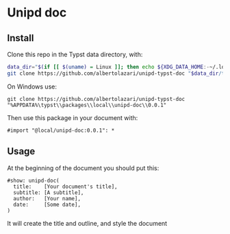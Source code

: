 # Unipd doc
## Install
Clone this repo in the Typst data directory, with:
```bash
data_dir="$(if [[ $(uname) = Linux ]]; then echo ${XDG_DATA_HOME:-~/.local/share}; elif [[ $(uname) = Darwin ]]; then echo '~/Library/Application Support'; fi)"
git clone https://github.com/albertolazari/unipd-typst-doc "$data_dir/typst/packages/local/unipd-doc/0.0.1"
```

On Windows use:
```
git clone https://github.com/albertolazari/unipd-typst-doc "%APPDATA%\typst\\packages\\local\\unipd-doc\\0.0.1"
```

Then use this package in your document with:
```typst
#import "@local/unipd-doc:0.0.1": *
```

## Usage
At the beginning of the document you should put this:
```typst
#show: unipd-doc(
  title:    [Your document's title],
  subtitle: [A subtitle],
  author:   [Your name],
  date:     [Some date],
)
```

It will create the title and outline, and style the document
